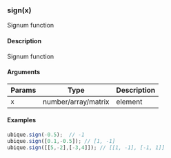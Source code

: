 ### sign(x)

Signum function


#### Description

Signum function  



#### Arguments

|Params|Type|Description
|---------|----|-----------
|`x` | number/array/matrix | element


#### Examples

```js
ubique.sign(-0.5);  // -1
ubique.sign([0.1,-0.5]); // [1, -1]
ubique.sign([[5,-2],[-3,4]]); // [[1, -1], [-1, 1]]
```

